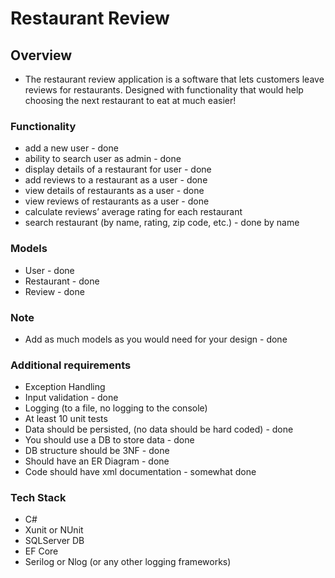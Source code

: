 # Restaurant Review 

## Overview 

- The restaurant review application is a software that lets customers leave reviews for restaurants. Designed with functionality that would help choosing the next restaurant to eat at much easier! 

### Functionality 

- add a new user - done
- ability to search user as admin - done
- display details of a restaurant for user - done
- add reviews to a restaurant as a user - done
- view details of restaurants as a user - done
- view reviews of restaurants as a user - done
- calculate reviews’ average rating for each restaurant
- search restaurant (by name, rating, zip code, etc.) - done by name

### Models 

- User - done
- Restaurant - done
- Review - done

### Note 
- Add as much models as you would need for your design - done

### Additional requirements
- Exception Handling
- Input validation - done
- Logging (to a file, no logging to the console)
- At least 10 unit tests
- Data should be persisted, (no data should be hard coded) - done
- You should use a DB to store data - done
- DB structure should be 3NF - done
- Should have an ER Diagram - done
- Code should have xml documentation - somewhat done

### Tech Stack 
- C# 
- Xunit or NUnit
- SQLServer DB 
- EF Core 
- Serilog or Nlog (or any other logging frameworks) 

 